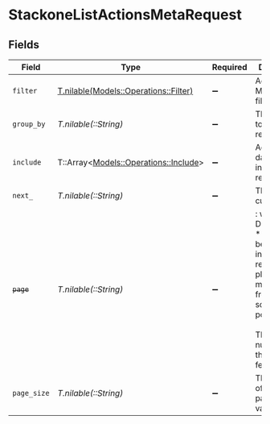 # StackoneListActionsMetaRequest


## Fields

| Field                                                                                                                                                            | Type                                                                                                                                                             | Required                                                                                                                                                         | Description                                                                                                                                                      | Example                                                                                                                                                          |
| ---------------------------------------------------------------------------------------------------------------------------------------------------------------- | ---------------------------------------------------------------------------------------------------------------------------------------------------------------- | ---------------------------------------------------------------------------------------------------------------------------------------------------------------- | ---------------------------------------------------------------------------------------------------------------------------------------------------------------- | ---------------------------------------------------------------------------------------------------------------------------------------------------------------- |
| `filter`                                                                                                                                                         | [T.nilable(Models::Operations::Filter)](../../models/operations/filter.md)                                                                                       | :heavy_minus_sign:                                                                                                                                               | Actions Metadata filters                                                                                                                                         |                                                                                                                                                                  |
| `group_by`                                                                                                                                                       | *T.nilable(::String)*                                                                                                                                            | :heavy_minus_sign:                                                                                                                                               | The relation to group the results by                                                                                                                             | [<br/>"connector"<br/>]                                                                                                                                          |
| `include`                                                                                                                                                        | T::Array<[Models::Operations::Include](../../models/operations/include.md)>                                                                                      | :heavy_minus_sign:                                                                                                                                               | Additional data to include in the response                                                                                                                       | [<br/>"operation_details"<br/>]                                                                                                                                  |
| `next_`                                                                                                                                                          | *T.nilable(::String)*                                                                                                                                            | :heavy_minus_sign:                                                                                                                                               | The unified cursor                                                                                                                                               |                                                                                                                                                                  |
| ~~`page`~~                                                                                                                                                       | *T.nilable(::String)*                                                                                                                                            | :heavy_minus_sign:                                                                                                                                               | : warning: ** DEPRECATED **: This will be removed in a future release, please migrate away from it as soon as possible.<br/><br/>The page number of the results to fetch |                                                                                                                                                                  |
| `page_size`                                                                                                                                                      | *T.nilable(::String)*                                                                                                                                            | :heavy_minus_sign:                                                                                                                                               | The number of results per page (default value is 25)                                                                                                             |                                                                                                                                                                  |